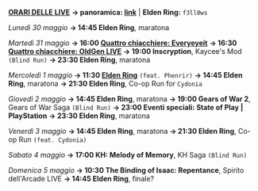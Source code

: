 <b><u>ORARI DELLE LIVE</u></b>
<b>→ panoramica: <a href="https://trello.com/b/iKwdSGf3/sabaku">link</a></b> | <b>Elden Ring:</b> <code>f3ll0ws</code>

<i>Lunedì 30 maggio</i>
<b>→ 14:45 Elden Ring</b>, maratona

<i>Martedì 31 maggio</i>
<b>→ 16:00 <a href="https://www.twitch.tv/everyeyeit">Quattro chiacchiere: Everyeyeit</a></b>
<b>→ 16:30 <a href="https://www.twitch.tv/oldgenproject">Quattro chiacchiere: OldGen LIVE</a></b>
<b>→ 19:00 Inscryption</b>, Kaycee's Mod <code>(Blind Run)</code>
<b>→ 23:30 Elden Ring</b>, maratona

<i>Mercoledì 1 maggio</i>
<b>→ 11:30 <a href="https://www.twitch.tv/phenrir_mailoki">Elden Ring</a></b> <code>(feat. Phenrir)</code>
<b>→ 14:45 Elden Ring</b>, maratona
<b>→ 21:30 Elden Ring</b>, Co-op Run for <code>Cydonia</code>

<i>Giovedì 2 maggio</i>
<b>→ 14:45 Elden Ring</b>, maratona
<b>→ 19:00 Gears of War 2</b>, Gears of War Saga <code>(Blind Run)</code>
<b>→ 23:00 Eventi speciali: State of Play | PlayStation</b>
<b>→ 23:30 Elden Ring</b>, maratona

<i>Venerdì 3 maggio</i>
<b>→ 14:45 Elden Ring</b>, maratona
<b>→ 21:30 Elden Ring</b>, Co-op Run <code>(feat. Cydonia)</code>

<i>Sabato 4 maggio</i>
<b>→ 17:00 KH: Melody of Memory</b>, KH Saga <code>(Blind Run)</code>

<i>Domenica 5 maggio</i>
<b>→ 10:30 The Binding of Isaac: Repentance</b>, Spirito dell'Arcade LIVE
<b>→ 14:45 Elden Ring</b>, finale?
